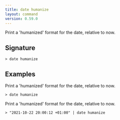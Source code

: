 ```yaml
---
title: date humanize
layout: command
version: 0.59.0
---
```


Print a 'humanized' format for the date, relative to now.

## Signature

```> date humanize ```

## Examples

Print a 'humanized' format for the date, relative to now.
```shell
> date humanize
```

Print a 'humanized' format for the date, relative to now.
```shell
> "2021-10-22 20:00:12 +01:00" | date humanize
```

